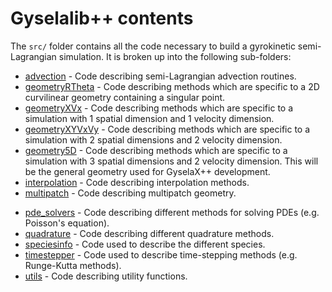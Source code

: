 # Gyselalib++ contents

The `src/` folder contains all the code necessary to build a gyrokinetic semi-Lagrangian simulation. It is broken up into the following sub-folders:

- [advection](./advection/README.md) - Code describing semi-Lagrangian advection routines.
- [geometryRTheta](./geometryRTheta/README.md) - Code describing methods which are specific to a 2D curvilinear geometry containing a singular point.
- [geometryXVx](./geometryXVx/README.md) - Code describing methods which are specific to a simulation with 1 spatial dimension and 1 velocity dimension.
- [geometryXYVxVy](./geometryXYVxVy/README.md) - Code describing methods which are specific to a simulation with 2 spatial dimensions and 2 velocity dimension.
- [geometry5D](./geometry5D/README.md) - Code describing methods which are specific to a simulation with 3 spatial dimensions and 2 velocity dimension. This will be the general geometry used for GyselaX++ development.
- [interpolation](./interpolation/README.md) - Code describing interpolation methods.
- [multipatch](./multipatch/README.md) - Code describing multipatch geometry.
<!-- - [paraconfpp](./paraconfpp/README.md) - Paraconf utility functions. -->
- [pde\_solvers](./pde_solvers/README.md) - Code describing different methods for solving PDEs (e.g. Poisson's equation).
- [quadrature](./quadrature/README.md) - Code describing different quadrature methods.
- [speciesinfo](./speciesinfo/README.md) - Code used to describe the different species.
- [timestepper](./timestepper/README.md) - Code used to describe time-stepping methods (e.g. Runge-Kutta methods).
- [utils](./utils/README.md) - Code describing utility functions.
